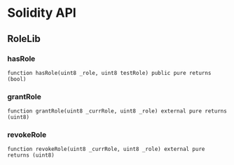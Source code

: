 # Solidity API

## RoleLib

### hasRole

```solidity
function hasRole(uint8 _role, uint8 testRole) public pure returns (bool)
```

### grantRole

```solidity
function grantRole(uint8 _currRole, uint8 _role) external pure returns (uint8)
```

### revokeRole

```solidity
function revokeRole(uint8 _currRole, uint8 _role) external pure returns (uint8)
```

